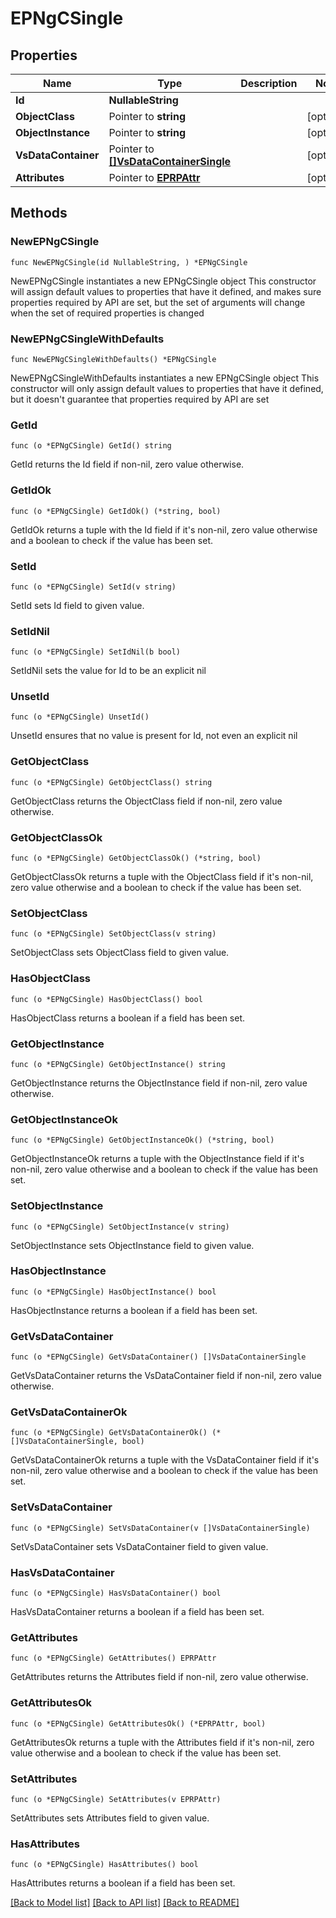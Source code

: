 # EPNgCSingle

## Properties

Name | Type | Description | Notes
------------ | ------------- | ------------- | -------------
**Id** | **NullableString** |  | 
**ObjectClass** | Pointer to **string** |  | [optional] 
**ObjectInstance** | Pointer to **string** |  | [optional] 
**VsDataContainer** | Pointer to [**[]VsDataContainerSingle**](VsDataContainerSingle.md) |  | [optional] 
**Attributes** | Pointer to [**EPRPAttr**](EP_RP-Attr.md) |  | [optional] 

## Methods

### NewEPNgCSingle

`func NewEPNgCSingle(id NullableString, ) *EPNgCSingle`

NewEPNgCSingle instantiates a new EPNgCSingle object
This constructor will assign default values to properties that have it defined,
and makes sure properties required by API are set, but the set of arguments
will change when the set of required properties is changed

### NewEPNgCSingleWithDefaults

`func NewEPNgCSingleWithDefaults() *EPNgCSingle`

NewEPNgCSingleWithDefaults instantiates a new EPNgCSingle object
This constructor will only assign default values to properties that have it defined,
but it doesn't guarantee that properties required by API are set

### GetId

`func (o *EPNgCSingle) GetId() string`

GetId returns the Id field if non-nil, zero value otherwise.

### GetIdOk

`func (o *EPNgCSingle) GetIdOk() (*string, bool)`

GetIdOk returns a tuple with the Id field if it's non-nil, zero value otherwise
and a boolean to check if the value has been set.

### SetId

`func (o *EPNgCSingle) SetId(v string)`

SetId sets Id field to given value.


### SetIdNil

`func (o *EPNgCSingle) SetIdNil(b bool)`

 SetIdNil sets the value for Id to be an explicit nil

### UnsetId
`func (o *EPNgCSingle) UnsetId()`

UnsetId ensures that no value is present for Id, not even an explicit nil
### GetObjectClass

`func (o *EPNgCSingle) GetObjectClass() string`

GetObjectClass returns the ObjectClass field if non-nil, zero value otherwise.

### GetObjectClassOk

`func (o *EPNgCSingle) GetObjectClassOk() (*string, bool)`

GetObjectClassOk returns a tuple with the ObjectClass field if it's non-nil, zero value otherwise
and a boolean to check if the value has been set.

### SetObjectClass

`func (o *EPNgCSingle) SetObjectClass(v string)`

SetObjectClass sets ObjectClass field to given value.

### HasObjectClass

`func (o *EPNgCSingle) HasObjectClass() bool`

HasObjectClass returns a boolean if a field has been set.

### GetObjectInstance

`func (o *EPNgCSingle) GetObjectInstance() string`

GetObjectInstance returns the ObjectInstance field if non-nil, zero value otherwise.

### GetObjectInstanceOk

`func (o *EPNgCSingle) GetObjectInstanceOk() (*string, bool)`

GetObjectInstanceOk returns a tuple with the ObjectInstance field if it's non-nil, zero value otherwise
and a boolean to check if the value has been set.

### SetObjectInstance

`func (o *EPNgCSingle) SetObjectInstance(v string)`

SetObjectInstance sets ObjectInstance field to given value.

### HasObjectInstance

`func (o *EPNgCSingle) HasObjectInstance() bool`

HasObjectInstance returns a boolean if a field has been set.

### GetVsDataContainer

`func (o *EPNgCSingle) GetVsDataContainer() []VsDataContainerSingle`

GetVsDataContainer returns the VsDataContainer field if non-nil, zero value otherwise.

### GetVsDataContainerOk

`func (o *EPNgCSingle) GetVsDataContainerOk() (*[]VsDataContainerSingle, bool)`

GetVsDataContainerOk returns a tuple with the VsDataContainer field if it's non-nil, zero value otherwise
and a boolean to check if the value has been set.

### SetVsDataContainer

`func (o *EPNgCSingle) SetVsDataContainer(v []VsDataContainerSingle)`

SetVsDataContainer sets VsDataContainer field to given value.

### HasVsDataContainer

`func (o *EPNgCSingle) HasVsDataContainer() bool`

HasVsDataContainer returns a boolean if a field has been set.

### GetAttributes

`func (o *EPNgCSingle) GetAttributes() EPRPAttr`

GetAttributes returns the Attributes field if non-nil, zero value otherwise.

### GetAttributesOk

`func (o *EPNgCSingle) GetAttributesOk() (*EPRPAttr, bool)`

GetAttributesOk returns a tuple with the Attributes field if it's non-nil, zero value otherwise
and a boolean to check if the value has been set.

### SetAttributes

`func (o *EPNgCSingle) SetAttributes(v EPRPAttr)`

SetAttributes sets Attributes field to given value.

### HasAttributes

`func (o *EPNgCSingle) HasAttributes() bool`

HasAttributes returns a boolean if a field has been set.


[[Back to Model list]](../README.md#documentation-for-models) [[Back to API list]](../README.md#documentation-for-api-endpoints) [[Back to README]](../README.md)


